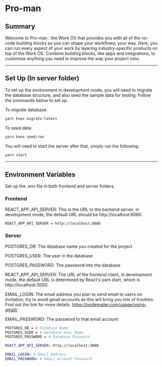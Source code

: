 # Pro-man

## Summary

Welcome to Pro-man : the Work OS that provides you with all of the no-code building blocks so you can shape your workflows, your way. Here, you can run every aspect of your work by layering industry-specific products on top of the Work OS. Combine building blocks, like apps and integrations, to customize anything you need to improve the way your project runs.

***

## Set Up (In server folder)

To set up the environment in development mode, you will need to migrate the database structure, and also seed the sample data for testing. Follow the commands below to set up.

To migrate database:
```bash
yarn knex migrate:latest
```

To seed data:
```bash
yarn knex seed:run
```

You will need to start the server after that, simply run the following:
```bash
yarn start
```

***

## Environment Variables
Set up the .env file in both frontend and server folders.
### Frontend
REACT_APP_API_SERVER: This is the URL to the backend server, in development mode, the default URL should be http://localhost:8080.
```bash
REACT_APP_API_SERVER = http://localhost:8080
```

### Server
POSTGRES_DB: The database name you created for the project

POSTGRES_USER: The user in the database

POSTGRES_PASSWORD: The password into the database

REACT_APP_API_SERVER: The URL of the frontend client, in development mode, the default URL is determined by React's yarn start, which is http://localhost:3000.

EMAIL_LOGIN: The email address you plan to send email to users on invitation, try to avoid gmail accounts as this will bring you lots of troubles. Find out the link for more details. <https://nodemailer.com/usage/using-gmail/>

EMAIL_PASSWORD: The password to that email account

```bash
POSTGRES_DB = # Database Name
POSTGRES_USER = # Database User Name
POSTGRES_PASSWORD = # Database Password

REACT_APP_API_SERVER= http://localhost:3000

EMAIL_LOGIN= # Email Address
EMAIL_PASSWORD= # Email Account Password
```